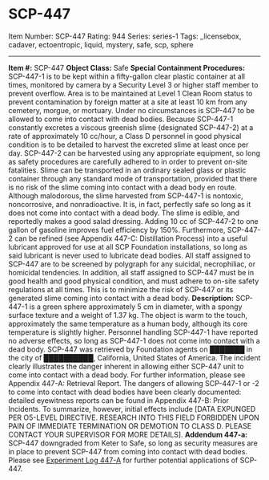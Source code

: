 # SCP-447
Item Number: SCP-447
Rating: 944
Series: series-1
Tags: _licensebox, cadaver, ectoentropic, liquid, mystery, safe, scp, sphere

---

**Item #:** SCP-447
**Object Class:** Safe
**Special Containment Procedures:** SCP-447-1 is to be kept within a fifty-gallon clear plastic container at all times, monitored by camera by a Security Level 3 or higher staff member to prevent overflow. Area is to be maintained at Level 1 Clean Room status to prevent contamination by foreign matter at a site at least 10 km from any cemetery, morgue, or mortuary. Under no circumstances is SCP-447 to be allowed to come into contact with dead bodies.
Because SCP-447-1 constantly excretes a viscous greenish slime (designated SCP-447-2) at a rate of approximately 10 cc/hour, a Class D personnel in good physical condition is to be detailed to harvest the excreted slime at least once per day. SCP-447-2 can be harvested using any appropriate equipment, so long as safety procedures are carefully adhered to in order to prevent on-site fatalities. Slime can be transported in an ordinary sealed glass or plastic container through any standard mode of transportation, provided that there is no risk of the slime coming into contact with a dead body en route.
Although malodorous, the slime harvested from SCP-447-1 is nontoxic, noncorrosive, and nonradioactive. It is, in fact, perfectly safe so long as it does not come into contact with a dead body. The slime is edible, and reportedly makes a good salad dressing. Adding 10 cc of SCP-447-2 to one gallon of gasoline improves fuel efficiency by 150%. Furthermore, SCP-447-2 can be refined (see Appendix 447-C: Distillation Process) into a useful lubricant approved for use at all SCP Foundation installations, so long as said lubricant is never used to lubricate dead bodies.
All staff assigned to SCP-447 are to be screened by polygraph for any suicidal, necrophiliac, or homicidal tendencies. In addition, all staff assigned to SCP-447 must be in good health and good physical condition, and must adhere to on-site safety regulations at all times. This is to minimize the risk of SCP-447 or its generated slime coming into contact with a dead body.
**Description:** SCP-447-1 is a green sphere approximately 5 cm in diameter, with a spongy surface texture and a weight of 1.37 kg. The object is warm to the touch, approximately the same temperature as a human body, although its core temperature is slightly higher. Personnel handling SCP-447-1 have reported no adverse effects, so long as SCP-447-1 does not come into contact with a dead body.
SCP-447 was retrieved by Foundation agents on ███████ in the city of ██████████, California, United States of America. The incident clearly illustrates the danger inherent in allowing either SCP-447 unit to come into contact with a dead body. For further information, please see Appendix 447-A: Retrieval Report.
The dangers of allowing SCP-447-1 or -2 to come into contact with dead bodies have been clearly documented: detailed eyewitness reports can be found in Appendix 447-B: Prior Incidents. To summarize, however, initial effects include [DATA EXPUNGED PER O5-LEVEL DIRECTIVE. RESEARCH INTO THIS FIELD FORBIDDEN UPON PAIN OF IMMEDIATE TERMINATION OR DEMOTION TO CLASS D. PLEASE CONTACT YOUR SUPERVISOR FOR MORE DETAILS].
**Addendum 447-a:** SCP-447 downgraded from Keter to Safe, so long as security measures are in place to prevent SCP-447 from coming into contact with dead bodies. Please see [Experiment Log 447-A](/experiment-log-447-a) for further potential applications of SCP-447.